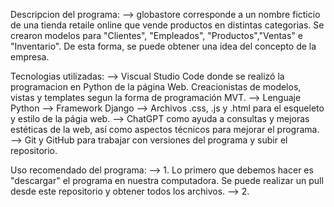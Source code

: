 Descripcion del programa: 
--> globastore corresponde a un nombre ficticio de una tienda retaile online que vende productos en distintas categorias. Se crearon modelos para "Clientes", "Empleados", 
"Productos","Ventas" e "Inventario". De esta forma, se puede obtener una idea del concepto de la empresa. 

Tecnologias utilizadas:
--> Viscual Studio Code donde se realizó la programacion en Python de la página Web. Creacionistas de modelos, vistas y templates segun la forma de programación MVT.
--> Lenguaje Python
--> Framework Django
--> Archivos .css, .js y .html para el esqueleto y estilo de la págia web. 
--> ChatGPT como ayuda a consultas y mejoras estéticas de la web, así como aspectos técnicos para mejorar el programa. 
--> Git y GitHub para trabajar con versiones del programa y subir el repositorio. 

Uso recomendado del programa: 
--> 1. Lo primero que debemos hacer es "descargar" el programa en nuestra computadora. Se puede realizar un pull desde este repositorio y obtener todos los archivos. 
--> 2. 

